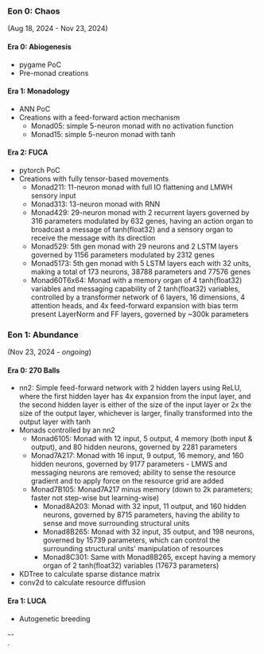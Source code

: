 ### Eon 0: Chaos
(Aug 18, 2024 - Nov 23, 2024)

#### Era 0: Abiogenesis
* pygame PoC
* Pre-monad creations

#### Era 1: Monadology
* ANN PoC
* Creations with a feed-forward action mechanism
	* Monad05: simple 5-neuron monad with no activation function
	* Monad15: simple 5-neuron monad with tanh

#### Era 2: FUCA
* pytorch PoC
* Creations with fully tensor-based movements
	* Monad211: 11-neuron monad with full IO flattening and LMWH sensory input
	* Monad313: 13-neuron monad with RNN
	* Monad429: 29-neuron monad with 2 recurrent layers governed by 316 parameters
							modulated by 632 genes, having an action organ to broadcast a
							message of tanh(float32) and a sensory organ to receive the
							message with its direction
  * Monad529: 5th gen monad with 29 neurons and 2 LSTM layers governed by 1156
							parameters modulated by 2312 genes
  * Monad5173: 5th gen monad with 5 LSTM layers each with 32 units, making a
							 total of 173 neurons, 38788 parameters and 77576 genes
  * Monad60T6x64: Monad with a memory organ of 4 tanh(float32) variables and
								  messaging capability of 2 tanh(float32) variables, controlled
								  by a transformer network of 6 layers, 16 dimensions, 4
								  attention heads, and 4x feed-forward expansion with bias term present LayerNorm and FF layers, governed by ~300k parameters

### Eon 1: Abundance
(Nov 23, 2024 - *ongoing*)

#### Era 0: 270 Balls
* nn2: Simple feed-forward network with 2 hidden layers using ReLU, where the
			 first hidden layer has 4x expansion from the input layer, and the second
			 hidden layer is either of the size of the input layer or 2x the size of
			 the output layer, whichever is larger, finally transformed into the
			 output layer with tanh
* Monads controlled by an nn2
	* Monad6105: Monad with 12 input, 5 output, 4 memory (both input & output),
							 and 80 hidden neurons, governed by 2281 parameters
	* Monad7A217: Monad with 16 input, 9 output, 16 memory, and 160 hidden
							  neurons, governed by 9177 parameters - LMWS and messaging
							  neurons are removed; ability to sense the resource gradient and
								to apply force on the resource grid are added
  * Monad7B105: Monad7A217 minus memory (down to 2k parameters; faster not
								step-wise but learning-wise)
	* Monad8A203: Monad with 32 input, 11 output, and 160 hidden neurons, governed
								by 8715 parameters, having the ability to sense and move
								surrounding structural units
	* Monad8B265: Monad with 32 input, 35 output, and 198 neurons, governed by
								15739 parameters, which can control the surrounding structural units' manipulation of resources
	* Monad8C301: Same with Monad8B265, except having a memory organ of 2
							  tanh(float32) variables (17673 parameters)
* KDTree to calculate sparse distance matrix
* conv2d to calculate resource diffusion

#### Era 1: LUCA
* Autogenetic breeding



--\
.
